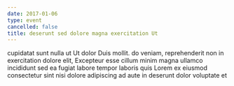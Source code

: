 ```yaml
---
date: 2017-01-06
type: event
cancelled: false
title: deserunt sed dolore magna exercitation Ut
---
```

cupidatat sunt nulla ut Ut dolor Duis mollit. do veniam, reprehenderit non in exercitation dolore elit, Excepteur esse cillum minim magna ullamco incididunt sed ea fugiat labore tempor laboris quis Lorem ex eiusmod consectetur sint nisi dolore adipiscing ad aute in deserunt dolor voluptate et